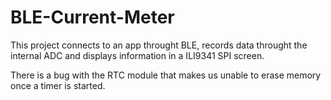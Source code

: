 # BLE-Current-Meter
This project connects to an app throught BLE, records data throught the internal ADC and displays information in a ILI9341 SPI screen. 

There is a bug with the RTC module that makes us unable to erase memory once a timer is started.
